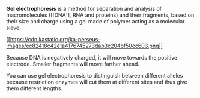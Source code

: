 **Gel electrophoresis** is a method for separation and analysis of macromolecules ([[DNA]], RNA and proteins) and their fragments, based on their size and charge using a gel made of polymer acting as a molecular sieve.

[[https://cdn.kastatic.org/ka-perseus-images/ec82418c42e1a4176745273dab3c204bf50cc603.png]]

Because DNA is negatively charged, it will move towards the positive electrode. Smaller fragments will move farther ahead.

You can use gel electrophoresis to distinguish between different alleles because restriction enzymes will cut them at different sites and thus give them different lengths.